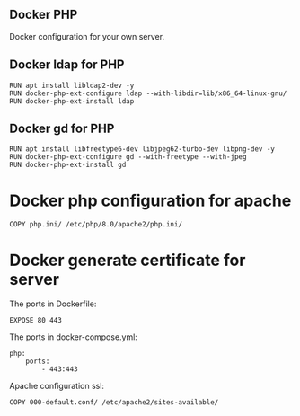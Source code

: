 ## Docker PHP
Docker configuration for your own server.

## Docker ldap for PHP
```
RUN apt install libldap2-dev -y
RUN docker-php-ext-configure ldap --with-libdir=lib/x86_64-linux-gnu/
RUN docker-php-ext-install ldap
```

## Docker gd for PHP
```
RUN apt install libfreetype6-dev libjpeg62-turbo-dev libpng-dev -y
RUN docker-php-ext-configure gd --with-freetype --with-jpeg
RUN docker-php-ext-install gd
```

# Docker php configuration for apache
```
COPY php.ini/ /etc/php/8.0/apache2/php.ini/
```

# Docker generate certificate for server

The ports in Dockerfile:
```
EXPOSE 80 443
```

The ports in docker-compose.yml:
```
php:
    ports:
        - 443:443
```

Apache configuration ssl:

```
COPY 000-default.conf/ /etc/apache2/sites-available/
```
